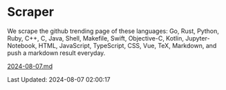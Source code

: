 # Scraper

We scrape the github trending page of these languages: Go, Rust, Python, Ruby, C++, C, Java, Shell, Makefile, Swift, Objective-C, Kotlin, Jupyter-Notebook, HTML, JavaScript, TypeScript, CSS, Vue, TeX, Markdown, and push a markdown result everyday.

[2024-08-07.md](https://github.com/cumthxy/github-trending-backup/blob/master/2024-08-07.md)

Last Updated: 2024-08-07 02:00:17